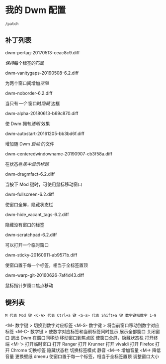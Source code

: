 # 我的 Dwm 配置
`/patch`
## 补丁列表

dwm-pertag-20170513-ceac8c9.diff

*保持*每个标签的布局

dwm-vanitygaps-20190508-6.2.diff

为两个窗口间增加*空隙*

dwm-noborder-6.2.diff

当只有*一个* 窗口时*隐藏* 边框

dwm-alpha-20180613-b69c870.diff

使 Dwm 拥有*透明* 效果

dwm-autostart-20161205-bb3bd6f.diff

增加随 Dwm *启动* 的文件

dwm-centeredwindowname-20190907-cb3f58a.diff

在状态栏*居中显示标题*

dwm-dragmfact-6.2.diff

当按下 Mod 键时，可使用鼠标移动窗口

dwm-fullscreen-6.2.diff

使窗口全屏，隐藏状态栏

dwm-hide_vacant_tags-6.2.diff

隐藏没有窗口的标签

dwm-scratchpad-6.2.diff

可以打开一个临时窗口

dwm-sticky-20160911-ab9571b.diff

使窗口置于每一个标签，相当于全标签置顶

dwm-warp-git-20160626-7af4d43.diff

鼠标指针岁窗口焦点移动

## 键列表

	M 代表 Mod 键 <C-A> 代表 Ctrl+a 键 <S-a> 代表 Shift+a 键 数字键指数字 1-9
<M- 数字键 >			切换到数字对应标签
<M-S- 数字键 >			将当前窗口移动到数字对应标签
<M-C- 数字键 >			使数字对应标签和当前标签同时显示
<M-C-0>					展示全部窗口
<M-S-w>					关闭窗口
<M-S-q>					退出 Dwm
<M-h> <M-l>				在窗口间移动
<M-S-h> <M-S-L>			移动窗口到焦点区
<M-u>					使窗口全屏，隐藏状态栏
<M-Enter> <M-t>			打开终端
<M-'>					打开临时窗口
<M-e>					打开 Ranger
<M-d>					打开 Krunner
<M-v>					打开 vivaldi
<M-f>					打开 Firefox
<M-c>					打开 Chrome
<M-tab>					切换标签
<M-b>					隐藏状态栏
<M-a> <M-o>				切换标签模式
<M-Esc>					静音
<M-=>					增加音量
<M-\>					降低音量
<M-Insert>				更换壁纸
<M-Space>				dmenu
<M-s>					使窗口置于每一个标签，相当于全标签置顶
<M-j> <M-k>				调整窗口大小

